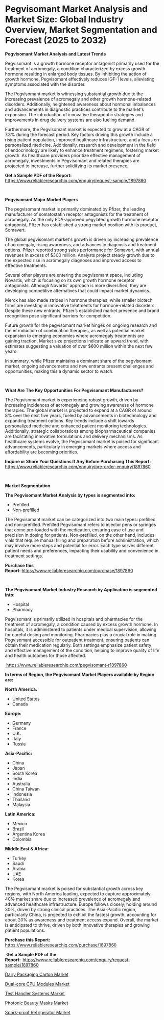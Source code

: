 <p><h1>Pegvisomant Market Analysis and Market Size: Global Industry Overview, Market Segmentation and Forecast (2025 to 2032)</h1></p><p><strong>Pegvisomant Market Analysis and Latest Trends</strong></p>
<p><p>Pegvisomant is a growth hormone receptor antagonist primarily used for the treatment of acromegaly, a condition characterized by excess growth hormone resulting in enlarged body tissues. By inhibiting the action of growth hormone, Pegvisomant effectively reduces IGF-1 levels, alleviating symptoms associated with the disorder.</p><p>The Pegvisomant market is witnessing substantial growth due to the increasing prevalence of acromegaly and other growth hormone-related disorders. Additionally, heightened awareness about hormonal imbalances and advancements in diagnostic practices contribute to the market's expansion. The introduction of innovative therapeutic strategies and improvements in drug delivery systems are also fueling demand.</p><p>Furthermore, the Pegvisomant market is expected to grow at a CAGR of 7.3% during the forecast period. Key factors driving this growth include a rising patient population, improved healthcare infrastructure, and a focus on personalized medicine. Additionally, research and development in the field of endocrinology are likely to enhance treatment regimens, fostering market growth. As healthcare providers prioritize effective management of acromegaly, investments in Pegvisomant and related therapies are projected to increase, further solidifying its market presence.</p></p>
<p><strong>Get a Sample PDF of the Report:&nbsp;</strong> <a href="https://www.reliableresearchiq.com/enquiry/request-sample/1897860?utm_campaign=2469&utm_medium=2&utm_source=Github&utm_content=ia&utm_term=08032025&utm_id=pegvisomant">https://www.reliableresearchiq.com/enquiry/request-sample/1897860</a></p>
<p>&nbsp;</p>
<p><strong>Pegvisomant Major Market Players</strong></p>
<p><p>The pegvisomant market is primarily dominated by Pfizer, the leading manufacturer of somatostatin receptor antagonists for the treatment of acromegaly. As the only FDA-approved pegylated growth hormone receptor antagonist, Pfizer has established a strong market position with its product, Somavert.</p><p>The global pegvisomant market's growth is driven by increasing prevalence of acromegaly, rising awareness, and advances in diagnosis and treatment options. Pfizer reported strong sales performance for Somavert, with annual revenues in excess of $300 million. Analysts project steady growth due to the expected rise in acromegaly diagnoses and improved access to effective treatments.</p><p>Several other players are entering the pegvisomant space, including Novartis, which is focusing on its own growth hormone receptor antagonists. Although Novartis' approach is more diversified, they are developing competitive alternatives that could impact market dynamics.</p><p>Merck has also made strides in hormone therapies, while smaller biotech firms are investing in innovative treatments for hormone-related disorders. Despite these new entrants, Pfizer’s established market presence and brand recognition pose significant barriers for competition.</p><p>Future growth for the pegvisomant market hinges on ongoing research and the introduction of combination therapies, as well as potential market expansion to emerging economies where acromegaly treatments are gaining traction. Market size projections indicate an upward trend, with estimates suggesting a valuation of over $600 million within the next few years.</p><p>In summary, while Pfizer maintains a dominant share of the pegvisomant market, ongoing advancements and new entrants present challenges and opportunities, making this a dynamic sector to watch.</p></p>
<p>&nbsp;</p>
<p><strong>What Are The Key Opportunities For Pegvisomant Manufacturers?</strong></p>
<p><p>The Pegvisomant market is experiencing robust growth, driven by increasing incidences of acromegaly and growing awareness of hormone therapies. The global market is projected to expand at a CAGR of around 8% over the next five years, fueled by advancements in biotechnology and expanding treatment options. Key trends include a shift towards personalized medicine and enhanced patient monitoring technologies. Additionally, strategic collaborations among biopharmaceutical companies are facilitating innovative formulations and delivery mechanisms. As healthcare systems evolve, the Pegvisomant market is poised for significant advancements, particularly in emerging markets where access and affordability are becoming priorities.</p></p>
<p><strong>Inquire or Share Your Questions If Any Before Purchasing This Report:</strong> <a href="https://www.reliableresearchiq.com/enquiry/pre-order-enquiry/1897860?utm_campaign=2469&utm_medium=2&utm_source=Github&utm_content=ia&utm_term=08032025&utm_id=pegvisomant">https://www.reliableresearchiq.com/enquiry/pre-order-enquiry/1897860</a></p>
<p>&nbsp;</p>
<p><strong>Market Segmentation</strong></p>
<p><strong>The Pegvisomant Market Analysis by types is segmented into:</strong></p>
<p><ul><li>Prefilled</li><li>Non-prefilled</li></ul></p>
<p><p>The Pegvisomant market can be categorized into two main types: prefilled and non-prefilled. Prefilled Pegvisomant refers to injector pens or syringes that come pre-loaded with the medication, ensuring ease of use and precision in dosing for patients. Non-prefilled, on the other hand, includes vials that require manual filling and preparation before administration, which may involve more steps and potential for error. Each type serves different patient needs and preferences, impacting their usability and convenience in treatment settings.</p></p>
<p><strong>Purchase this Report:&nbsp;</strong><a href="https://www.reliableresearchiq.com/purchase/1897860?utm_campaign=2469&utm_medium=2&utm_source=Github&utm_content=ia&utm_term=08032025&utm_id=pegvisomant">https://www.reliableresearchiq.com/purchase/1897860</a></p>
<p>&nbsp;</p>
<p><strong>The Pegvisomant Market Industry Research by Application is segmented into:</strong></p>
<p><ul><li>Hospital</li><li>Pharmacy</li></ul></p>
<p><p>Pegvisomant is primarily utilized in hospitals and pharmacies for the treatment of acromegaly, a condition caused by excess growth hormone. In hospitals, it is administered to patients under medical supervision, allowing for careful dosing and monitoring. Pharmacies play a crucial role in making Pegvisomant accessible for outpatient treatment, ensuring patients can obtain their medication regularly. Both settings emphasize patient safety and effective management of the condition, helping to improve quality of life and health outcomes for those affected.</p></p>
<p><a href="https://www.reliableresearchiq.com/pegvisomant-r1897860?utm_campaign=2469&utm_medium=2&utm_source=Github&utm_content=ia&utm_term=08032025&utm_id=pegvisomant">&nbsp;https://www.reliableresearchiq.com/pegvisomant-r1897860</a></p>
<p><strong>In terms of Region, the Pegvisomant Market Players available by Region are:</strong></p>
<p>
    <p> <strong> North America: </strong>
        <ul>
            <li>United States</li>
            <li>Canada</li>
        </ul>
        </p> 
    <p> <strong> Europe: </strong>
        <ul>
            <li>Germany</li>
            <li>France</li>
            <li>U.K.</li>
            <li>Italy</li>
            <li>Russia</li>
        </ul>
        </p> 
    <p> <strong> Asia-Pacific: </strong>
        <ul>
            <li>China</li>
            <li>Japan</li>
            <li>South Korea</li>
            <li>India</li>
            <li>Australia</li>
            <li>China Taiwan</li>
            <li>Indonesia</li>
            <li>Thailand</li>
            <li>Malaysia</li>
        </ul>
        </p> 
    <p> <strong> Latin America: </strong>
        <ul>
            <li>Mexico</li>
            <li>Brazil</li>
            <li>Argentina Korea</li>
            <li>Colombia</li>
        </ul>
        </p> 
    <p> <strong> Middle East & Africa: </strong>
        <ul>
            <li>Turkey</li>
            <li>Saudi</li>
            <li>Arabia</li>
            <li>UAE</li>
            <li>Korea</li>
        </ul>
    </p>
    </p>
<p><p>The Pegvisomant market is poised for substantial growth across key regions, with North America leading, expected to capture approximately 40% market share due to increased prevalence of acromegaly and advanced healthcare infrastructure. Europe follows closely, holding around 30%, driven by strong clinical practices. The Asia-Pacific region, particularly China, is projected to exhibit the fastest growth, accounting for about 20% as awareness and treatment access expand. Overall, the market is anticipated to thrive, driven by both innovative therapies and growing patient populations.</p></p>
<p><strong>Purchase this Report: </strong><a href="https://www.reliableresearchiq.com/purchase/1897860?utm_campaign=2469&utm_medium=2&utm_source=Github&utm_content=ia&utm_term=08032025&utm_id=pegvisomant">https://www.reliableresearchiq.com/purchase/1897860</a></p>
<p>&nbsp;<strong>Get a Sample PDF of the Report:&nbsp;&nbsp;</strong><a href="https://www.reliableresearchiq.com/enquiry/request-sample/1897860?utm_campaign=2469&utm_medium=2&utm_source=Github&utm_content=ia&utm_term=08032025&utm_id=pegvisomant">https://www.reliableresearchiq.com/enquiry/request-sample/1897860</a></p>
<p><strong></strong></p>
<p><p><a href="https://www.linkedin.com/pulse/intense-competition-growth-expected-dairy-packaging-carton-yedjf?utm_campaign=2469&utm_medium=2&utm_source=Github&utm_content=ia&utm_term=08032025&utm_id=pegvisomant">Dairy Packaging Carton Market</a></p><p><a href="https://www.linkedin.com/pulse/market-dynamics-dual-core-cpu-modules-key-trends-macroeconomic-factors-v3r0e?utm_campaign=2469&utm_medium=2&utm_source=Github&utm_content=ia&utm_term=08032025&utm_id=pegvisomant">Dual-core CPU Modules Market</a></p><p><a href="https://www.linkedin.com/pulse/thorough-examination-global-test-handler-systems-market-uufxf?utm_campaign=2469&utm_medium=2&utm_source=Github&utm_content=ia&utm_term=08032025&utm_id=pegvisomant">Test Handler Systems Market</a></p><p><a href="https://www.linkedin.com/pulse/photonic-beauty-masks-market-findings-indicatinga-cagr-lipsf?utm_campaign=2469&utm_medium=2&utm_source=Github&utm_content=ia&utm_term=08032025&utm_id=pegvisomant">Photonic Beauty Masks Market</a></p><p><a href="https://www.linkedin.com/pulse/thorough-analysis-global-regional-development-spark-proof-9uhnf?utm_campaign=2469&utm_medium=2&utm_source=Github&utm_content=ia&utm_term=08032025&utm_id=pegvisomant">Spark-proof Refrigerator Market</a></p></p>